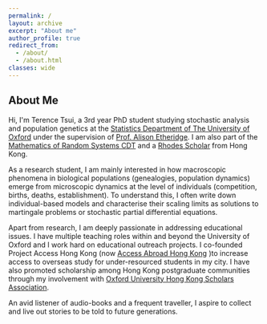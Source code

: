 ```yaml
---
permalink: /
layout: archive
excerpt: "About me"
author_profile: true
redirect_from: 
  - /about/
  - /about.html
classes: wide
---
```


<!-- <div style="float: left">
Hi, I'm Alan :) I am a 2nd year DPhil student in Statistical Machine Learning at the University of Oxford. He is supervised by Professor Dino Sejdinovic, Professor Mihai Cucuringu and Professor Xiaowen Dong. His research interests lie within the intersection of Kernel methods with a variety of Machine Learning applications such as explainable AI, statistical downscaling, graph learning, causal inference and preference learning. Before his DPhil studies, he received a masters in Mathematics and Statistics from the University of Oxford.
</div>

<div>
<img src="assets/images/meow.jpg"
     alt="meow icon"
     style="float: right;"
      />
</div>

style="float: left; margin-right: 10px;" -->


## About Me

Hi, I'm Terence Tsui, a 3rd year PhD student studying stochastic analysis and population genetics at the [Statistics Department of The University of Oxford](https://www.stats.ox.ac.uk) under the supervision of [Prof. Alison Etheridge](https://www.stats.ox.ac.uk/all-people/alison-etheridge/). I am also part of the [Mathematics of Random Systems CDT](https://www.randomsystems-cdt.ac.uk/) and a [Rhodes Scholar](https://www.rhodeshouse.ox.ac.uk/scholars/rhodes-scholars-class-of-2019/terence-tsui-ho-lung/) from Hong Kong.

As a research student, I am mainly interested in how macroscopic phenomena in biological populations (genealogies, population dynamics) emerge from microscopic dynamics at the level of individuals (competition, births, deaths, establishment). To understand this, I often write down individual-based models and characterise their scaling limits as solutions to martingale problems or stochastic partial differential equations. 

Apart from research, I am deeply passionate in addressing educational issues. I have multiple teaching roles within and beyond the University of Oxford and I work hard on educational outreach projects. I co-founded Project Access Hong Kong (now [Access Abroad Hong Kong](https://www.accessabroadhk.org/) )to increase access to overseas study for under-resourced students in my city. I have also promoted scholarship among Hong Kong postgraduate communities through my involvement with [Oxford University Hong Kong Scholars Association](https://oxhkscholars.web.ox.ac.uk/#/).

An avid listener of audio-books and a frequent traveller, I aspire to collect and live out stories to be told to future generations. 

>